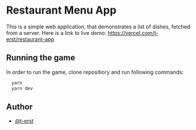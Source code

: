 # Restaurant Menu App

This is a simple web application, that demonstrates a list of dishes, fetched from a server. Here is a link to live demo: https://vercel.com/t-erst/restaurant-app


## Running the game

In order to run the game, clone repositiory and run following commands:
```bash
  yarn
  yarn dev
```

## Author

- [@t-erst](https://github.com/t-erst)